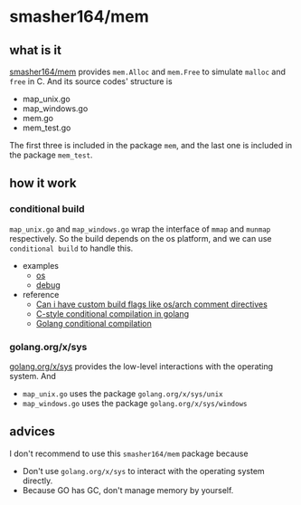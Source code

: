 # smasher164/mem

## what is it

[smasher164/mem](https://github.com/smasher164/mem) provides `mem.Alloc` and `mem.Free` to simulate `malloc` and `free` in C. And its source codes' structure is 

- map_unix.go
- map_windows.go
- mem.go
- mem_test.go

The first three is included in the package `mem`, and the last one is included in the package `mem_test`. 

## how it work

### conditional build

`map_unix.go` and `map_windows.go` wrap the interface of `mmap` and `munmap` respectively. So the build depends on the os platform, and we can use `conditional build` to handle this.

- examples
  - [os](https://github.com/gaoxinge/something/tree/master/learn%20go/learn%20from%20src/third-party/1/1)
  - [debug](https://github.com/gaoxinge/something/tree/master/learn%20go/learn%20from%20src/third-party/1/2)
- reference
  - [Can i have custom build flags like os/arch comment directives](https://stackoverflow.com/questions/47253852/can-i-have-custom-build-flags-like-os-arch-comment-directives)
  - [C-style conditional compilation in golang](https://stackoverflow.com/questions/38950909/c-style-conditional-compilation-in-golang)
  - [Golang conditional compilation](https://stackoverflow.com/questions/10646531/golang-conditional-compilation)
  
  
### golang.org/x/sys

[golang.org/x/sys](https://github.com/golang/sys) provides the low-level interactions with the operating system. And

- `map_unix.go` uses the package `golang.org/x/sys/unix`
- `map_windows.go` uses the package `golang.org/x/sys/windows`

## advices

I don't recommend to use this `smasher164/mem` package because

- Don't use `golang.org/x/sys` to interact with the operating system directly.
- Because GO has GC, don't manage memory by yourself.